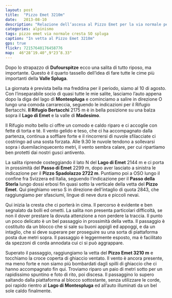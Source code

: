 ```yaml
---
layout: post
title:  "Pizzo Emet 3210m"
date:   2013-08-10
description: "Relazione dell’ascesa al Pizzo Emet per la via normale per la cresta SO"
categories: alpinismo
tags: pizzo emet via normale cresta SO spluga
caption: "In vetta al Pizzo Emet 3210m"
gps: true
flickr: 72157640176458776
map:  46°28’19.40",9°23’8.33"
---
```


Dopo lo strapazzo di **Dufourspitze** ecco una salita di tutto riposo, ma importante. Questo è il quarto tassello dell’idea di fare tutte le cime più importanti della **Valle Spluga**.

La giornata è prevista bella ma freddina per il periodo, siamo al 10 di agosto. Con l’inseparabile socio di quasi tutte le mie salite, lasciamo l’auto appena dopo la diga del lago di **Montespluga** e cominciamo a salire in direzione O lungo una comoda carrareccia, seguendo le indicazioni per il Rifugio Bertacchi. **Il Rifugio Bertacchi** 2175 m è in bella posizione su una balza sopra il **Lago di Emet** e la valle di **Madesimo**. 

Il Rifugio molto bello ci offre un comodo e caldo riparo e ci accoglie con fette di torta e té. Il vento gelido e teso, che ci ha accompagnato dalla partenza, continua a soffiare forte e  il rincorrersi di nuvole sfilacciate ci costringo  ad una sosta forzata. Alle 9.30 le nuvole tendono a sollevarsi sopra i duemilacinquecento metri, il vento sembra calare, per cui ripartiamo ben protetti dai nostri gusci antivento.

La salita riprende costeggiando il lato N del **Lago di Emet** 2144 m e ci porta in prossimità del **Passo di Emet** 2299 m, dopo aver lasciato a sinistra le indicazione per il **Pizzo Spadolazzo 2722 m**. Puntiamo poi a OSO lungo il confine fra Svizzera ed Italia, seguendo l’indicazione per il **Passo della Sterla** lungo dossi erbosi fin quasi sotto la verticale della vetta del **Pizzo Emet**. Qui pieghiamo verso S in direzione dell’intaglio di quota 2843, che raggiungiamo per sfasciumi, lingue di neve dura e piccoli nevai.

Qui inizia la cresta che ci porterà in cima. Il percorso è evidente e ben segnalato da bolli ed ometti. La salita non presenta particolari difficoltà, se non il dover prestare la dovuta attenzione a non perdere la traccia. Il punto un poco delicato  è un bel passaggio in prossimità della vetta. Il passaggio è costituito da un blocco che si sale su buoni appigli ed appoggi, e da un intaglio, che si deve superare per proseguire su una sorta di piattaforma posta due metri sopra. Il passaggio è leggermente esposto, ma è facilitato da spezzoni di corda annodata cui ci si può aggrappare.

Superato il passaggio, raggiungiamo la vetta del **Pizzo Emet 3210 m** e tocchiamo la croce coperta di ghiaccio ventato. Il vento è ancora presente, ma meno forte e non siamo più bombardati dagli spilli di ghiaccio che ci hanno accompagnato fin qui. Troviamo riparo un paio di metri sotto per un rapidissimo spuntino e foto di rito, poi discesa. Il passaggino lo supero saltando dalla piattaforma al blocco sottostante, senza utilizzare le corde, poi rapido rientro al **Lago di Montespluga** ed all’auto illuminati da un bel sole caldo finalmente.


